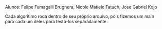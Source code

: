 Alunos: Felipe Fumagalli Brugnera, Nicole Matielo Fatuch, Jose Gabriel Kojo

Cada algorítimo roda dentro de seu próprio arquivo, pois fizemos um main para cada um deles para testá-los separadamente.
